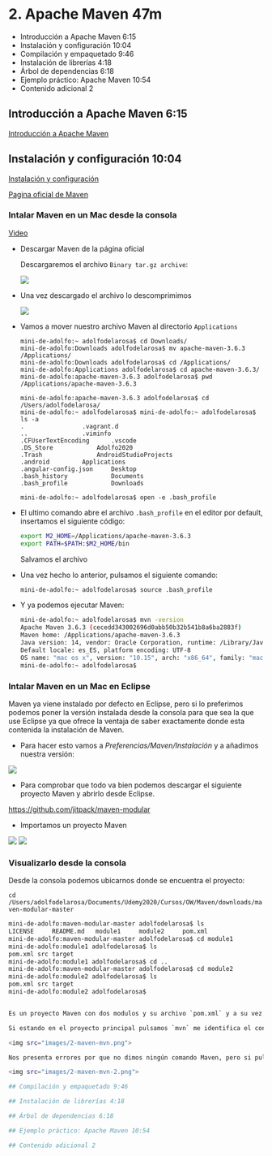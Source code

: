 # 2. Apache Maven 47m

* Introducción a Apache Maven 6:15 
* Instalación y configuración 10:04 
* Compilación y empaquetado 9:46 
* Instalación de librerías 4:18 
* Árbol de dependencias 6:18 
* Ejemplo práctico: Apache Maven 10:54 
* Contenido adicional 2

## Introducción a Apache Maven 6:15 

[Introducción a Apache Maven](pdfs/2.1_Introudcción_a_Apache_Maven.pdf)

## Instalación y configuración 10:04 

[Instalación y configuración](pdfs/2.2_Instalacion.pdf)

[Pagina oficial de Maven](https://maven.apache.org/)

### Intalar Maven en un Mac desde la consola

[Video](https://www.youtube.com/watch?v=j0OnSAP-KtU&vl=es)

* Descargar Maven de la página oficial 

   Descargaremos el archivo `Binary tar.gz archive`:

   <img src="images/2-maven-download.png">
   
* Una vez descargado el archivo lo descomprimimos

   <img src="images/2-maven-download-2.png">
   
* Vamos a mover nuestro archivo Maven al directorio `Applications`   

   ```
   mini-de-adolfo:~ adolfodelarosa$ cd Downloads/
   mini-de-adolfo:Downloads adolfodelarosa$ mv apache-maven-3.6.3 /Applications/
   mini-de-adolfo:Downloads adolfodelarosa$ cd /Applications/
   mini-de-adolfo:Applications adolfodelarosa$ cd apache-maven-3.6.3/
   mini-de-adolfo:apache-maven-3.6.3 adolfodelarosa$ pwd
   /Applications/apache-maven-3.6.3
   
   mini-de-adolfo:apache-maven-3.6.3 adolfodelarosa$ cd /Users/adolfodelarosa/
   mini-de-adolfo:~ adolfodelarosa$ mini-de-adolfo:~ adolfodelarosa$ ls -a
   .				.vagrant.d
   ..				.viminfo
   .CFUserTextEncoding		.vscode
   .DS_Store			Adolfo2020
   .Trash				AndroidStudioProjects
   .android			Applications
   .angular-config.json		Desktop
   .bash_history			Documents
   .bash_profile			Downloads
   
   mini-de-adolfo:~ adolfodelarosa$ open -e .bash_profile   
   ```
* El ultimo comando abre el archivo `.bash_profile` en el editor por default, insertamos el siguiente código:

   ```sh
   export M2_HOME=/Applications/apache-maven-3.6.3
   export PATH=$PATH:$M2_HOME/bin
   ```
  
  Salvamos el archivo
  
* Una vez hecho lo anterior, pulsamos el siguiente comando:

   ```sh
   mini-de-adolfo:~ adolfodelarosa$ source .bash_profile
   ```
* Y ya podemos ejecutar Maven:

   ```sh   
   mini-de-adolfo:~ adolfodelarosa$ mvn -version
   Apache Maven 3.6.3 (cecedd343002696d0abb50b32b541b8a6ba2883f)
   Maven home: /Applications/apache-maven-3.6.3
   Java version: 14, vendor: Oracle Corporation, runtime: /Library/Java/JavaVirtualMachines/jdk-14.jdk/Contents/Home
   Default locale: es_ES, platform encoding: UTF-8
   OS name: "mac os x", version: "10.15", arch: "x86_64", family: "mac"
   mini-de-adolfo:~ adolfodelarosa$ 
   ```
### Intalar Maven en un Mac en Eclipse 

Maven ya viene instalado por defecto en Eclipse, pero si lo preferimos podemos poner la versión instalada desde la consola para que sea la que use Eclipse ya que ofrece la ventaja de saber exactamente donde esta contenida la instalación de Maven.

* Para hacer esto vamos a *Preferencias/Maven/Instalación* y a añadimos nuestra versión:

<img src="images/2-maven-eclipse.png">

* Para comprobar que todo va bien podemos descargar el siguiente proyecto Maven y abrirlo desde Eclipse.

https://github.com/jitpack/maven-modular

* Importamos un proyecto Maven

<img src="images/2-eclipse-import.png">

<img src="images/2-eclipse-proyecto-maven.png">

### Visualizarlo desde la consola

Desde la consola podemos ubicarnos donde se encuentra el proyecto:


`cd /Users/adolfodelarosa/Documents/Udemy2020/Cursos/OW/Maven/downloads/maven-modular-master`

```sh
mini-de-adolfo:maven-modular-master adolfodelarosa$ ls
LICENSE		README.md	module1		module2		pom.xml
mini-de-adolfo:maven-modular-master adolfodelarosa$ cd module1
mini-de-adolfo:module1 adolfodelarosa$ ls
pom.xml	src	target
mini-de-adolfo:module1 adolfodelarosa$ cd ..
mini-de-adolfo:maven-modular-master adolfodelarosa$ cd module2
mini-de-adolfo:module2 adolfodelarosa$ ls
pom.xml	src	target
mini-de-adolfo:module2 adolfodelarosa$ 


Es un proyecto Maven con dos modulos y su archivo `pom.xml` y a su vez cada modulo es otro proyecto Maven con su propio archivo `pom.xml`.

Si estando en el proyecto principal pulsamos `mvn` me identifica el contenido:

<img src="images/2-maven-mvn.png">

Nos presenta errores por que no dimos ningún comando Maven, pero si pulsamos `mvn compile` podemos ver como nos compila el proyecto:

<img src="images/2-maven-mvn-2.png">

## Compilación y empaquetado 9:46 

## Instalación de librerías 4:18 

## Árbol de dependencias 6:18 

## Ejemplo práctico: Apache Maven 10:54 

## Contenido adicional 2
